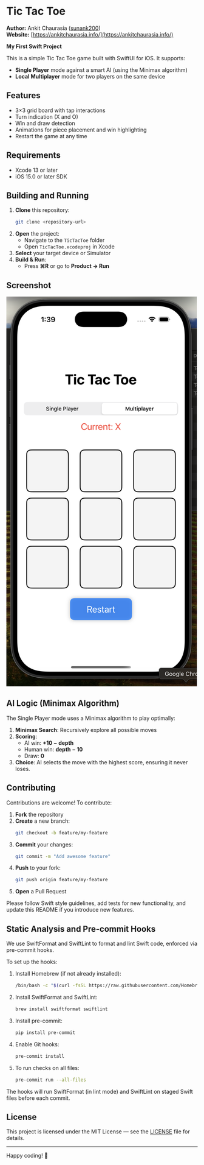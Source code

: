# Tic Tac Toe

**Author:** Ankit Chaurasia ([sunank200](https://github.com/sunank200))  
**Website:** [https://ankitchaurasia.info/](https://ankitchaurasia.info/)

**My First Swift Project**

This is a simple Tic Tac Toe game built with SwiftUI for iOS. It supports:
- **Single Player** mode against a smart AI (using the Minimax algorithm)
- **Local Multiplayer** mode for two players on the same device

## Features
- 3×3 grid board with tap interactions
- Turn indication (X and O)
- Win and draw detection
- Animations for piece placement and win highlighting
- Restart the game at any time

## Requirements
- Xcode 13 or later
- iOS 15.0 or later SDK

## Building and Running
1. **Clone** this repository:
   ```bash
   git clone <repository-url>
   ```
2. **Open** the project:
   - Navigate to the `TicTacToe` folder
   - Open `TicTacToe.xcodeproj` in Xcode
3. **Select** your target device or Simulator
4. **Build & Run**:
   - Press **⌘R** or go to **Product → Run**

## Screenshot
![Game Screenshot](./tictaktoe.png)

## AI Logic (Minimax Algorithm)
The Single Player mode uses a Minimax algorithm to play optimally:
1. **Minimax Search**: Recursively explore all possible moves
2. **Scoring**:
   - AI win: **+10 − depth**
   - Human win: **depth − 10**
   - Draw: **0**
3. **Choice**: AI selects the move with the highest score, ensuring it never loses.

## Contributing
Contributions are welcome! To contribute:
1. **Fork** the repository
2. **Create** a new branch:
   ```bash
   git checkout -b feature/my-feature
   ```
3. **Commit** your changes:
   ```bash
   git commit -m "Add awesome feature"
   ```
4. **Push** to your fork:
   ```bash
   git push origin feature/my-feature
   ```
5. **Open** a Pull Request

Please follow Swift style guidelines, add tests for new functionality, and update this README if you introduce new features.
  
## Static Analysis and Pre-commit Hooks

We use SwiftFormat and SwiftLint to format and lint Swift code, enforced via pre-commit hooks.

To set up the hooks:
1. Install Homebrew (if not already installed):
   ```bash
   /bin/bash -c "$(curl -fsSL https://raw.githubusercontent.com/Homebrew/install/HEAD/install.sh)"
   ```
2. Install SwiftFormat and SwiftLint:
   ```bash
   brew install swiftformat swiftlint
   ```
3. Install pre-commit:
   ```bash
   pip install pre-commit
   ```
4. Enable Git hooks:
   ```bash
   pre-commit install
   ```
5. To run checks on all files:
   ```bash
   pre-commit run --all-files
   ```

The hooks will run SwiftFormat (in lint mode) and SwiftLint on staged Swift files before each commit.

## License
This project is licensed under the MIT License — see the [LICENSE](LICENSE) file for details.  
  
---
Happy coding! 🎉
